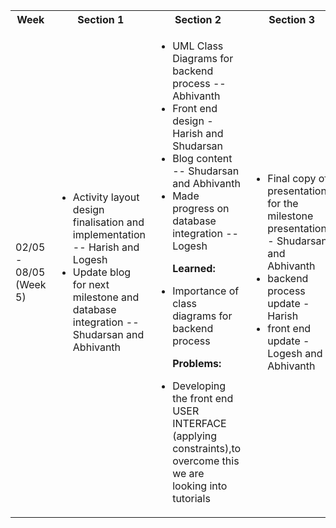 <table>
<tr>
<th> Week </th>
<th> Section 1 </th>
<th> Section 2 </th>
<th> Section 3 </th>
<th> Section 4 </th>
</tr>
<tr>
<td> 02/05 - 08/05 (Week 5)</td>
<td>
<ul>
<li> Activity layout design finalisation and implementation  -- Harish and Logesh </li>
<li> Update blog for next milestone and database integration -- Shudarsan and Abhivanth </li>
</ul>
</td>

<td>
<ul>
<li> UML Class Diagrams for backend process -- Abhivanth </li> 
<li> Front end design -  Harish and Shudarsan </li>
<li> Blog content  -- Shudarsan and Abhivanth </li>
<li> Made progress on database integration --  Logesh </li> 
</ul>
<ul> <p> <b> Learned: </b> </p>
<li>  Importance of class diagrams for backend process </li>
</ul> 

<ul> <p> <b> Problems: </b> </p>
<li>  Developing the front end USER INTERFACE (applying constraints),to overcome this we are looking into tutorials </li>
</ul>
</td>

<td>
<ul>
<li>  Final copy of presentation for the milestone presentation-- Shudarsan and Abhivanth </li>
<li> backend process update - Harish </li>
<li> front end update - Logesh and Abhivanth </li>
  
</ul>
</td>

<td>
<ul>
<li> Feedback on UML Class Diagrams  </li>
<li> Discuss about emulator problems in andriod studio </li>
<li> applying contraints in front end UI </li>
<li>  finilizing blog and presentation requirments for milestone presentation </li>
</ul>
</td>

</tr> 

</table>
